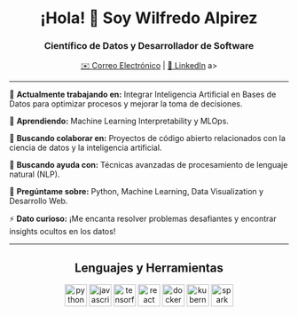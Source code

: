 <h1 align="center">¡Hola! 👋 Soy Wilfredo Alpirez</h1>
<h3 align="center">Científico de Datos y Desarrollador de Software</h3>

<p align="center">
  <a href="mailto:wilfredoalpirez@gmail.com">✉️ Correo Electrónico</a> |
  <a href="https://www.linkedin.com/in/wilfredo-alpirez-835210197">🔗 LinkedIn</a> 
a>
</p>

---

🔭 **Actualmente trabajando en:** Integrar Inteligencia Artificial en Bases de Datos para optimizar procesos y mejorar la toma de decisiones.

🌱 **Aprendiendo:** Machine Learning Interpretability y MLOps.

👯 **Buscando colaborar en:** Proyectos de código abierto relacionados con la ciencia de datos y la inteligencia artificial.

🤝 **Buscando ayuda con:** Técnicas avanzadas de procesamiento de lenguaje natural (NLP).

💬 **Pregúntame sobre:** Python, Machine Learning, Data Visualization y Desarrollo Web.

⚡ **Dato curioso:** ¡Me encanta resolver problemas desafiantes y encontrar insights ocultos en los datos!

---

<h2 align="center">Lenguajes y Herramientas</h2>

<p align="center">
  <img src="https://www.vectorlogo.zone/logos/python/python-icon.svg" alt="python" width="40" height="40"/>
  <img src="https://www.vectorlogo.zone/logos/javascript/javascript-icon.svg" alt="javascript" width="40" height="40"/>
  <img src="https://www.vectorlogo.zone/logos/tensorflow/tensorflow-icon.svg" alt="tensorflow" width="40" height="40"/>
  <img src="https://www.vectorlogo.zone/logos/reactjs/reactjs-icon.svg" alt="react" width="40" height="40"/>
  <img src="https://www.vectorlogo.zone/logos/docker/docker-icon.svg" alt="docker" width="40" height="40"/>
  <img src="https://www.vectorlogo.zone/logos/kubernetes/kubernetes-icon.svg" alt="kubernetes" width="40" height="40"/>
  <img src="https://www.vectorlogo.zone/logos/apache_spark/apache_spark-icon.svg" alt="spark" width="40" height="40"/>
</p>
